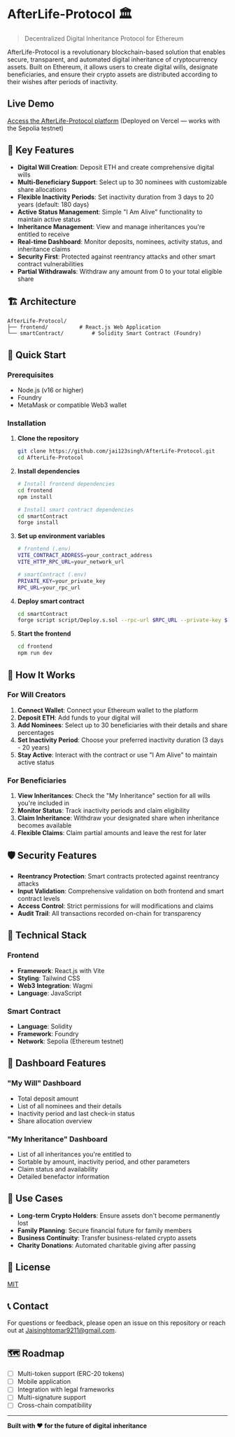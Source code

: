 # AfterLife-Protocol 🏛️

> Decentralized Digital Inheritance Protocol for Ethereum

AfterLife-Protocol is a revolutionary blockchain-based solution that enables secure, transparent, and automated digital inheritance of cryptocurrency assets. Built on Ethereum, it allows users to create digital wills, designate beneficiaries, and ensure their crypto assets are distributed according to their wishes after periods of inactivity.

## Live Demo

[Access the AfterLife-Protocol platform](https://afterlife-protocol.vercel.app/) (Deployed on Vercel — works with the Sepolia testnet)

## 🌟 Key Features

- **Digital Will Creation**: Deposit ETH and create comprehensive digital wills
- **Multi-Beneficiary Support**: Select up to 30 nominees with customizable share allocations
- **Flexible Inactivity Periods**: Set inactivity duration from 3 days to 20 years (default: 180 days)
- **Active Status Management**: Simple "I Am Alive" functionality to maintain active status
- **Inheritance Management**: View and manage inheritances you're entitled to receive
- **Real-time Dashboard**: Monitor deposits, nominees, activity status, and inheritance claims
- **Security First**: Protected against reentrancy attacks and other smart contract vulnerabilities
- **Partial Withdrawals**: Withdraw any amount from 0 to your total eligible share

## 🏗️ Architecture

```
AfterLife-Protocol/
├── frontend/          # React.js Web Application
└── smartContract/         # Solidity Smart Contract (Foundry)

```

## 🚀 Quick Start

### Prerequisites

- Node.js (v16 or higher)
- Foundry
- MetaMask or compatible Web3 wallet

### Installation

1. **Clone the repository**

   ```bash
   git clone https://github.com/jai123singh/AfterLife-Protocol.git
   cd AfterLife-Protocol
   ```

2. **Install dependencies**

   ```bash
   # Install frontend dependencies
   cd frontend
   npm install

   # Install smart contract dependencies
   cd smartContract
   forge install
   ```

3. **Set up environment variables**

   ```bash
   # frontend (.env)
   VITE_CONTRACT_ADDRESS=your_contract_address
   VITE_HTTP_RPC_URL=your_network_url

   # smartContract (.env)
   PRIVATE_KEY=your_private_key
   RPC_URL=your_rpc_url
   ```

4. **Deploy smart contract**

   ```bash
   cd smartContract
   forge script script/Deploy.s.sol --rpc-url $RPC_URL --private-key $PRIVATE_KEY --broadcast
   ```

5. **Start the frontend**
   ```bash
   cd frontend
   npm run dev
   ```

## 📖 How It Works

### For Will Creators

1. **Connect Wallet**: Connect your Ethereum wallet to the platform
2. **Deposit ETH**: Add funds to your digital will
3. **Add Nominees**: Select up to 30 beneficiaries with their details and share percentages
4. **Set Inactivity Period**: Choose your preferred inactivity duration (3 days - 20 years)
5. **Stay Active**: Interact with the contract or use "I Am Alive" to maintain active status

### For Beneficiaries

1. **View Inheritances**: Check the "My Inheritance" section for all wills you're included in
2. **Monitor Status**: Track inactivity periods and claim eligibility
3. **Claim Inheritance**: Withdraw your designated share when inheritance becomes available
4. **Flexible Claims**: Claim partial amounts and leave the rest for later

## 🛡️ Security Features

- **Reentrancy Protection**: Smart contracts protected against reentrancy attacks
- **Input Validation**: Comprehensive validation on both frontend and smart contract levels
- **Access Control**: Strict permissions for will modifications and claims
- **Audit Trail**: All transactions recorded on-chain for transparency

## 🔧 Technical Stack

### Frontend

- **Framework**: React.js with Vite
- **Styling**: Tailwind CSS
- **Web3 Integration**: Wagmi
- **Language**: JavaScript

### Smart Contract

- **Language**: Solidity
- **Framework**: Foundry
- **Network**: Sepolia (Ethereum testnet)

## 📱 Dashboard Features

### "My Will" Dashboard

- Total deposit amount
- List of all nominees and their details
- Inactivity period and last check-in status
- Share allocation overview

### "My Inheritance" Dashboard

- List of all inheritances you're entitled to
- Sortable by amount, inactivity period, and other parameters
- Claim status and availability
- Detailed benefactor information

## 🎯 Use Cases

- **Long-term Crypto Holders**: Ensure assets don't become permanently lost
- **Family Planning**: Secure financial future for family members
- **Business Continuity**: Transfer business-related crypto assets
- **Charity Donations**: Automated charitable giving after passing

## 📄 License

[MIT](LICENSE)

## 📞 Contact

For questions or feedback, please open an issue on this repository or reach out at [Jaisinghtomar9211@gmail.com](mailto:Jaisinghtomar9211@gmail.com).

## 🗺️ Roadmap

- [ ] Multi-token support (ERC-20 tokens)
- [ ] Mobile application
- [ ] Integration with legal frameworks
- [ ] Multi-signature support
- [ ] Cross-chain compatibility

---

**Built with ❤️ for the future of digital inheritance**
